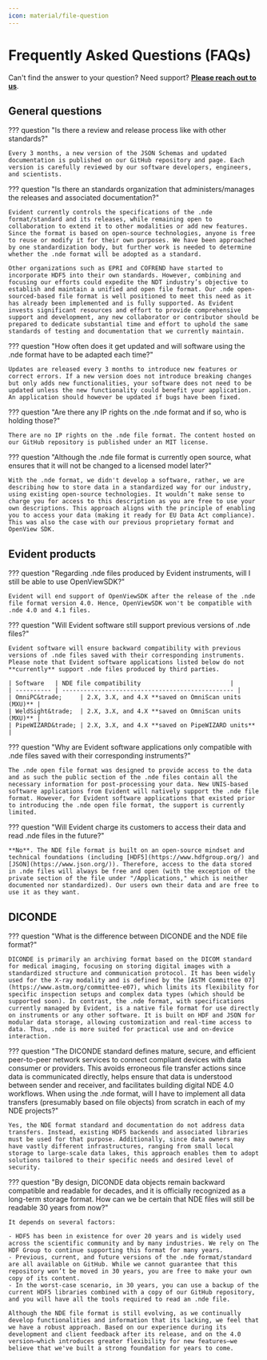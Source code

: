 ```yaml
---
icon: material/file-question
---
```


# Frequently Asked Questions (FAQs)

Can't find the answer to your question? Need support? [**Please reach out to us**](mailto:nde_support@evidentscientific.com). 

## General questions

??? question "Is there a review and release process like with other standards?"

    Every 3 months, a new version of the JSON Schemas and updated documentation is published on our GitHub repository and page. Each version is carefully reviewed by our software developers, engineers, and scientists. 

??? question "Is there an standards organization that administers/manages the releases and associated documentation?"
    
    Evident currently controls the specifications of the .nde format/standard and its releases, while remaining open to collaboration to extend it to other modalities or add new features. Since the format is based on open-source technologies, anyone is free to reuse or modify it for their own purposes. We have been approached by one standardization body, but further work is needed to determine whether the .nde format will be adopted as a standard. 

    Other organizations such as EPRI and COFREND have started to incorporate HDF5 into their own standards. However, combining and focusing our efforts could expedite the NDT industry’s objective to establish and maintain a unified and open file format. Our .nde open-sourced-based file format is well positioned to meet this need as it has already been implemented and is fully supported. As Evident invests significant resources and effort to provide comprehensive support and development, any new collaborator or contributor should be prepared to dedicate substantial time and effort to uphold the same standards of testing and documentation that we currently maintain.

??? question "How often does it get updated and will software using the .nde format have to be adapted each time?"

    Updates are released every 3 months to introduce new features or correct errors. If a new version does not introduce breaking changes but only adds new functionalities, your software does not need to be updated unless the new functionality could benefit your application. An application should however be updated if bugs have been fixed.

??? question "Are there any IP rights on the .nde format and if so, who is holding those?"

    There are no IP rights on the .nde file format. The content hosted on our GitHub repository is published under an MIT license.
    
??? question "Although the .nde file format is currently open source, what ensures that it will not be changed to a licensed model later?"

    With the .nde format, we didn't develop a software, rather, we are describing how to store data in a standardized way for our industry, using existing open-source technologies. It wouldn’t make sense to charge you for access to this description as you are free to use your own descriptions. This approach aligns with the principle of enabling you to access your data (making it ready for EU Data Act compliance). This was also the case with our previous proprietary format and OpenView SDK.


## Evident products

??? question "Regarding .nde files produced by Evident instruments, will I still be able to use OpenViewSDK?"

    Evident will end support of OpenViewSDK after the release of the .nde file format version 4.0. Hence, OpenViewSDK won't be compatible with .nde 4.0 and 4.1 files. 

??? question "Will Evident software still support previous versions of .nde files?"

    Evident software will ensure backward compatibility with previous versions of .nde files saved with their corresponding instruments. Please note that Evident software applications listed below do not **currently** support .nde files produced by third parties. 

    | Software   | NDE file compatibility                         |
    | ---------- | ------------------------------------------------ |
    | OmniPC&trade;     | 2.X, 3.X, and 4.X **saved on OmniScan units (MXU)** |
    | WeldSight&trade;  | 2.X, 3.X, and 4.X **saved on OmniScan units (MXU)** |
    | PipeWIZARD&trade; | 2.X, 3.X, and 4.X **saved on PipeWIZARD units**     |

??? question "Why are Evident software applications only compatible with .nde files saved with their corresponding instruments?"

    The .nde open file format was designed to provide access to the data and as such the public section of the .nde files contain all the necessary information for post-processing your data. New UNIS-based software applications from Evident will natively support the .nde file format. However, for Evident software applications that existed prior to introducing the .nde open file format, the support is currently limited.

??? question "Will Evident charge its customers to access their data and read .nde files in the future?"

    **No**. The NDE file format is built on an open-source mindset and technical foundations (including [HDF5](https://www.hdfgroup.org/) and [JSON](https://www.json.org/)). Therefore, access to the data stored in .nde files will always be free and open (with the exception of the private section of the file under "/Applications," which is neither documented nor standardized). Our users own their data and are free to use it as they want.

## DICONDE

??? question "What is the difference between DICONDE and the NDE file format?" 

    DICONDE is primarily an archiving format based on the DICOM standard for medical imaging, focusing on storing digital images with a standardized structure and communication protocol. It has been widely used for the X-ray modality and is defined by the [ASTM Committee 07](https://www.astm.org/committee-e07), which limits its flexibility for specific inspection setups and complex data types (which should be supported soon). In contrast, the .nde format, with specifications currently managed by Evident, is a native file format for use directly on instruments or any other software. It is built on HDF and JSON for modular data storage, allowing customization and real-time access to data. Thus, .nde is more suited for practical use and on-device interaction.

??? question "The DICONDE standard defines mature, secure, and efficient peer-to-peer network services to connect compliant devices with data consumer or providers. This avoids erroneous file transfer actions since data is communicated directly, helps ensure that data is understood between sender and receiver, and facilitates building digital NDE 4.0 workflows. When using the .nde format, will I have to implement all data transfers (presumably based on file objects) from scratch in each of my NDE projects?"

    Yes, the NDE format standard and documentation do not address data transfers. Instead, existing HDF5 backends and associated libraries must be used for that purpose. Additionally, since data owners may have vastly different infrastructures, ranging from small local storage to large-scale data lakes, this approach enables them to adopt solutions tailored to their specific needs and desired level of security.

??? question "By design, DICONDE data objects remain backward compatible and readable for decades, and it is officially recognized as a long-term storage format. How can we be certain that NDE files will still be readable 30 years from now?"

    It depends on several factors:

    - HDF5 has been in existence for over 20 years and is widely used across the scientific community and by many industries. We rely on The HDF Group to continue supporting this format for many years.
    - Previous, current, and future versions of the .nde format/standard are all available on GitHub. While we cannot guarantee that this repository won’t be moved in 30 years, you are free to make your own copy of its content.
    - In the worst-case scenario, in 30 years, you can use a backup of the current HDF5 libraries combined with a copy of our GitHub repository, and you will have all the tools required to read an .nde file.

    Although the NDE file format is still evolving, as we continually develop functionalities and information that its lacking, we feel that we have a robust approach. Based on our experience during its development and client feedback after its release, and on the 4.0 version—which introduces greater flexibility for new features—we believe that we've built a strong foundation for years to come. 